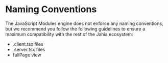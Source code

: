 # Naming Conventions

The JavaScript Modules engine does not enforce any naming conventions, but we recommend you follow the following guidelines to ensure a maximum compatibility with the rest of the Jahia ecosystem:

- .client.tsx files
- .server.tsx files
- fullPage view
